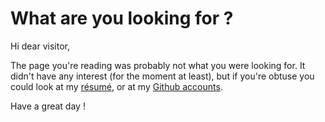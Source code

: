 # What are you looking for ?

Hi dear visitor,

The page you're reading was probably not what you were looking for. It didn't have any interest (for the moment at least), but if you're obtuse you could look at my [résumé](/cv.html), or at my [Github accounts](https://github.com/t0b1nux).

Have a great day !
